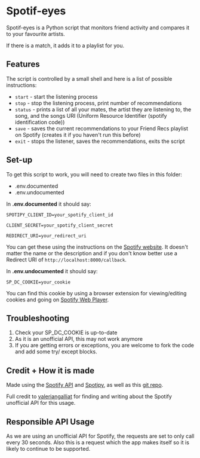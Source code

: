 # Spotif-eyes
 
 Spotif-eyes is a Python script that monitors friend activity and compares it to your favourite artists.

 If there is a match, it adds it to a playlist for you.

## Features
The script is controlled by a small shell and here is a list of possible instructions:
* `start` - start the listening process
* `stop` - stop the listening process, print number of recommendations
* `status` - prints a list of all your mates, the artist they are listening to, the song, and the songs URI (Uniform Resource Identifier
(spotify identification code))
* `save` - saves the current recommendations to your Friend Recs playlist on Spotify (creates it if you haven't run this before)
* `exit` - stops the listener, saves the recommendations, exits the script


## Set-up
To get this script to work, you will need to create two files in this folder:
* .env.documented
* .env.undocumented

In **.env.documented** it should say:


`SPOTIPY_CLIENT_ID=your_spotify_client_id`

`CLIENT_SECRET=your_spotify_client_secret`

`REDIRECT_URI=your_redirect_uri`

You can get these using the instructions on the [Spotify website](https://developer.spotify.com/documentation/web-api/concepts/apps). It doesn't matter the name or the description and if you don't know better use a Redirect URI of `http://localhost:8000/callback`.

In **.env.undocumented** it should say:

`SP_DC_COOKIE=your_cookie`

You can find this cookie by using a browser extension for viewing/editing cookies and going on [Spotify Web Player](https://open.spotify.com/). 

## Troubleshooting
1. Check your SP_DC_COOKIE is up-to-date
2. As it is an unofficial API, this may not work anymore
3. If you are getting errors or exceptions, you are welcome to fork the code and add some try/ except blocks.

## Credit + How it is made

Made using the [Spotify API](https://developer.spotify.com/documentation/web-api) and [Spotipy](https://github.com/spotipy-dev/spotipy), as well as this [git repo](https://github.com/valeriangalliat/spotify-buddylist).

Full credit to [valeriangalliat](https://github.com/valeriangalliat) for finding and writing about the Spotify unofficial API for this usage.

## Responsible API Usage

As we are using an unofficial API for Spotify, the requests are set to only call every 30 seconds. Also this is a request which the app makes itself so it is likely to continue to be supported.
